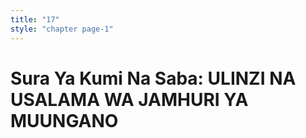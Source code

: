 ```yaml
---
title: "17"
style: "chapter page-1"
---
```


# Sura Ya Kumi Na Saba: ULINZI NA USALAMA WA JAMHURI YA MUUNGANO

